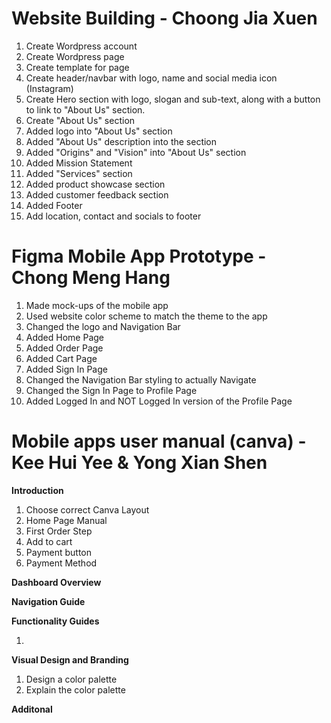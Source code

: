 # Website Building - Choong Jia Xuen
<ol>
    <li>Create Wordpress account </li>
    <li>Create Wordpress page </li>
    <li>Create template for page</li>
    <li>Create header/navbar with logo, name and social media icon (Instagram)</li>
    <li>Create Hero section with logo, slogan and sub-text, along with a button to link to "About Us" section.</li>
    <li>Create "About Us" section</li>
    <li>Added logo into "About Us" section</li>
    <li>Added "About Us" description into the section</li>
    <li>Added "Origins" and "Vision" into "About Us" section</li>
    <li>Added Mission Statement</li>
    <li>Added "Services" section</li>
    <li>Added product showcase section</li>
    <li>Added customer feedback section</li>
    <li>Added Footer</li>
    <li>Add location, contact and socials to footer</li>
</ol>


# Figma Mobile App Prototype - Chong Meng Hang
<ol>
    <li>Made mock-ups of the mobile app</li>
    <li>Used website color scheme to match the theme to the app</li>
    <li>Changed the logo and Navigation Bar</li>
    <li>Added Home Page</li>
    <li>Added Order Page</li>
    <li>Added Cart Page</li>
    <li>Added Sign In Page</li>
    <li>Changed the Navigation Bar styling to actually Navigate</li>
    <li>Changed the Sign In Page to Profile Page</li>
    <li>Added Logged In and NOT Logged In version of the Profile Page</li>
</ol>


# Mobile apps user manual (canva) - Kee Hui Yee & Yong Xian Shen
<b>Introduction</b>
<ol>
    <li>Choose correct Canva Layout</li>
    <li>Home Page Manual</li>
    <li>First Order Step</li>
    <li>Add to cart</li>
    <li>Payment button</li>
    <li>Payment Method</li>
</ol>

<b>Dashboard Overview</b>
<ol>
    
</ol>

<b>Navigation Guide</b>
<ol>
    
</ol>

<b>Functionality Guides</b>
<ol>
    <li></li>
</ol>

<b>Visual Design and Branding</b>
<ol>
    <li>Design a color palette</li>
    <li>Explain the color palette</li>
</ol>

<b>Additonal</b>
<ol>
</ol>